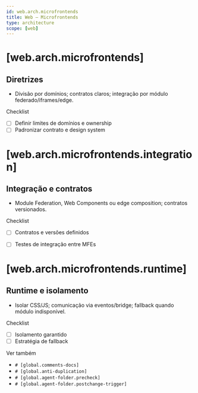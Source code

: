 ```yaml
---
id: web.arch.microfrontends
title: Web — Microfrontends
type: architecture
scope: [web]
---
```


# <!-- desc: Front-ends independentes por domínio; integração via módulo federado/edge. -->
# [web.arch.microfrontends]
## Diretrizes

- Divisão por domínios; contratos claros; integração por módulo federado/iframes/edge.

Checklist
- [ ] Definir limites de domínios e ownership
- [ ] Padronizar contrato e design system
 
# [web.arch.microfrontends.integration]
## Integração e contratos

- Module Federation, Web Components ou edge composition; contratos versionados.

Checklist
- [ ] Contratos e versões definidos
- [ ] Testes de integração entre MFEs


# [web.arch.microfrontends.runtime]
## Runtime e isolamento

- Isolar CSS/JS; comunicação via eventos/bridge; fallback quando módulo indisponível.

Checklist
- [ ] Isolamento garantido
- [ ] Estratégia de fallback

Ver também
- `# [global.comments-docs]`
- `# [global.anti-duplication]`
- `# [global.agent-folder.precheck]`
- `# [global.agent-folder.postchange-trigger]`


